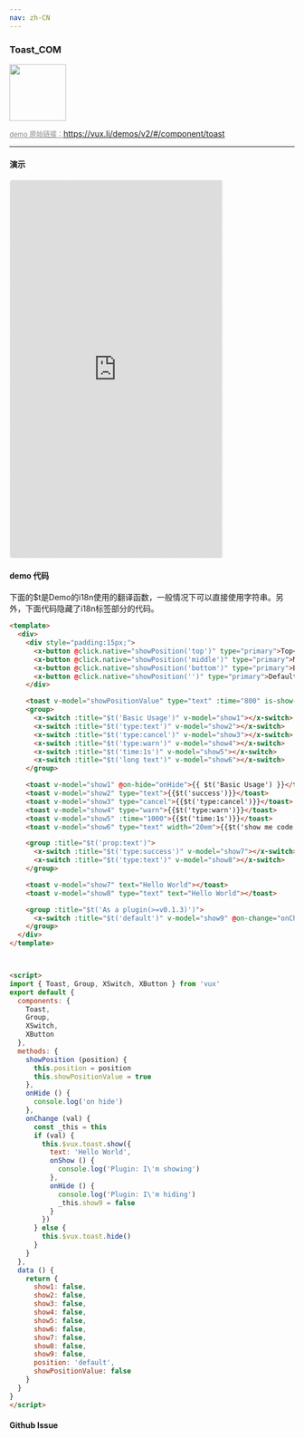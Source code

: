 ```yaml
---
nav: zh-CN
---
```



### Toast_COM

<img width="100" src="http://qr.topscan.com/api.php?text=https%3A%2F%2Fvux.li%2Fdemos%2Fv2%2F%23%2Fcomponent%2Ftoast"/>

<a href="https://vux.li/demos/v2/#/component/toast" target="_blank" style="font-size:12px;color:#888;">demo 原始链接：https://vux.li/demos/v2/#/component/toast</a>



---

#### 演示

 <div style="width:377px;height:667px;display:inline-block;border:1px dashed #ececec;border-radius:5px;overflow:hidden;">
   <iframe src="https://vux.li/demos/v2/#/component/toast" width="375" height="667" border="0" frameborder="0"></iframe>
 </div>

#### demo 代码

<p class="tip">下面的$t是Demo的i18n使用的翻译函数，一般情况下可以直接使用字符串。另外，下面代码隐藏了i18n标签部分的代码。</p>

``` html
<template>
  <div>
    <div style="padding:15px;">
      <x-button @click.native="showPosition('top')" type="primary">Top</x-button>
      <x-button @click.native="showPosition('middle')" type="primary">Middle</x-button>
      <x-button @click.native="showPosition('bottom')" type="primary">Bottom</x-button>
      <x-button @click.native="showPosition('')" type="primary">Default</x-button>  
    </div>

    <toast v-model="showPositionValue" type="text" :time="800" is-show-mask text="Hello World" :position="position">{{ $t('Basic Usage') }}</toast>
    <group>
      <x-switch :title="$t('Basic Usage')" v-model="show1"></x-switch>
      <x-switch :title="$t('type:text')" v-model="show2"></x-switch>
      <x-switch :title="$t('type:cancel')" v-model="show3"></x-switch>
      <x-switch :title="$t('type:warn')" v-model="show4"></x-switch>
      <x-switch :title="$t('time:1s')" v-model="show5"></x-switch>
      <x-switch :title="$t('long text')" v-model="show6"></x-switch>
    </group>

    <toast v-model="show1" @on-hide="onHide">{{ $t('Basic Usage') }}</toast>
    <toast v-model="show2" type="text">{{$t('success')}}</toast>
    <toast v-model="show3" type="cancel">{{$t('type:cancel')}}</toast>
    <toast v-model="show4" type="warn">{{$t('type:warn')}}</toast>
    <toast v-model="show5" :time="1000">{{$t('time:1s')}}</toast>
    <toast v-model="show6" type="text" width="20em">{{$t('show me code')}}</toast>

    <group :title="$t('prop:text')">
      <x-switch :title="$t('type:success')" v-model="show7"></x-switch>
      <x-switch :title="$t('type:text')" v-model="show8"></x-switch>
    </group>

    <toast v-model="show7" text="Hello World"></toast>
    <toast v-model="show8" type="text" text="Hello World"></toast>

    <group :title="$t('As a plugin(>=v0.1.3)')">
      <x-switch :title="$t('default')" v-model="show9" @on-change="onChange"></x-switch>
    </group>
  </div>
</template>



<script>
import { Toast, Group, XSwitch, XButton } from 'vux'
export default {
  components: {
    Toast,
    Group,
    XSwitch,
    XButton
  },
  methods: {
    showPosition (position) {
      this.position = position
      this.showPositionValue = true
    },
    onHide () {
      console.log('on hide')
    },
    onChange (val) {
      const _this = this
      if (val) {
        this.$vux.toast.show({
          text: 'Hello World',
          onShow () {
            console.log('Plugin: I\'m showing')
          },
          onHide () {
            console.log('Plugin: I\'m hiding')
            _this.show9 = false
          }
        })
      } else {
        this.$vux.toast.hide()
      }
    }
  },
  data () {
    return {
      show1: false,
      show2: false,
      show3: false,
      show4: false,
      show5: false,
      show6: false,
      show7: false,
      show8: false,
      show9: false,
      position: 'default',
      showPositionValue: false
    }
  }
}
</script>

```


#### Github Issue